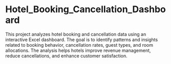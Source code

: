 # Hotel_Booking_Cancellation_Dashboard
This project analyzes hotel booking and cancellation data using an interactive Excel dashboard. The goal is to identify patterns and insights related to booking behavior, cancellation rates, guest types, and room allocations. The analysis helps hotels improve revenue management, reduce cancellations, and enhance customer satisfaction.
